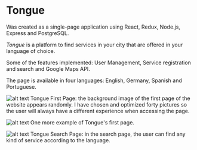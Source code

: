 # Tongue

Was created as a single-page application using React, Redux, Node.js, Express and PostgreSQL.

*Tongue* is a platform to find services in your city that are offered in your language of choice.

Some of the features implemented: User Management, Service registration and search and Google Maps API. 

The page is available in four languages: English, Germany, Spanish and Portuguese.

![alt text](https://github.com/elisaafs/tongue/blob/master/public/T1.png "First Page - Tongue")
Tongue First Page: the background image of the first page of the website appears randomly. I have chosen and optimized forty pictures so the user will always have a different experience when accessing the page.



![alt text](https://github.com/elisaafs/tongue/blob/master/public/T2.png "First Page - Tongue")
One more example of Tongue's first page.



![alt text](https://github.com/elisaafs/tongue/blob/master/public/T3.png "Search Page")
Tongue Search Page: in the search page, the user can find any kind of service according to the language.


